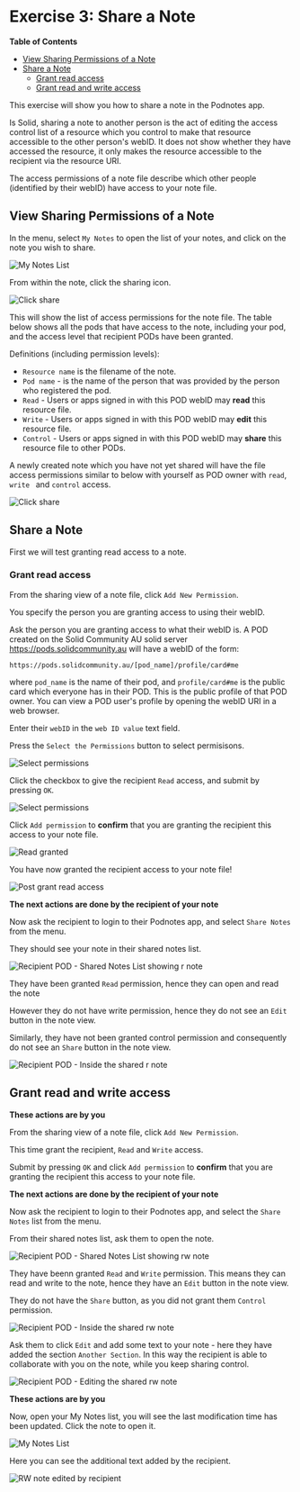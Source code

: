 # Exercise 3: Share a Note

**Table of Contents**

- [View Sharing Permissions of a Note](#permissions)
- [Share a Note](#share)
  + [Grant read access](#share_r)
  + [Grant read and write access](#share_rw)

This exercise will show you how to share a note in the Podnotes app.

Is Solid, sharing a note to another person is the act of editing the access control list of a resource which you control to make that resource accessible to the other person's webID. It does not show whether they have accessed the resource, it only makes the resource accessible to the recipient via the resource URI.

The access permissions of a note file describe which other people (identified by their webID) have access to your note file.


## View Sharing Permissions of a Note<a name="permissions"></a>


In the menu, select `My Notes` to open the list of your notes, and click on the note you wish to share.

![My Notes List](../assets/images/my_notes_list.png)

From within the note, click the sharing icon.

![Click share](../assets/images/podnotes_click_share.png)

This will show the list of access permissions for the note file. The table below shows all the pods that have access to the note, including your pod, and the access level that recipient PODs have been granted.

Definitions (including permission levels):

- `Resource name` is the filename of the note.
- `Pod name` - is the name of the person that was provided by the person who registered the pod.
- `Read` - Users or apps signed in with this POD webID may **read** this resource file.
- `Write` - Users or apps signed in with this POD webID may **edit** this resource file.
- `Control` - Users or apps signed in with this POD webID may **share** this resource file to other PODs.

A newly created note which you have not yet shared will have the file access permissions similar to below with yourself as POD owner with `read`, `write ` and `control` access.

![Click share](../assets/images/podnotes_sharing_view.png)


## Share a Note<a name="share"></a>

First we will test granting read access to a note.

### Grant read access<a name="share_r"></a>

From the sharing view of a note file, click `Add New Permission`.

You specify the person you are granting access to using their webID.

Ask the person you are granting access to what their webID is. A POD created on the Solid Community AU solid server https://pods.solidcommunity.au will have a webID of the form:

```
https://pods.solidcommunity.au/[pod_name]/profile/card#me
```
where `pod_name` is the name of their pod, and `profile/card#me` is the public card which everyone has in their POD. This is the public profile of that POD owner. You can view a POD user's profile by opening the webID URI in a web browser.


Enter their `webID` in the `web ID value` text field.

Press the `Select the Permissions` button to select permisisons.

![Select permissions](../assets/images/enter_webid_and_permissions.png)

Click the checkbox to give the recipient `Read` access, and submit by pressing `OK`.

![Select permissions](../assets/images/select_permissions.png)

Click `Add permission` to **confirm** that you are granting the recipient this access to your note file.

![Read granted](../assets/images/read_granted.png)

You have now granted the recipient access to your note file!

![Post grant read access](../assets/images/post_grant_read_access.png)


**The next actions are done by the recipient of your note**

Now ask the recipient to login to their Podnotes app, and select `Share Notes` from the menu.

They should see your note in their shared notes list.

![Recipient POD - Shared Notes List showing r note](../assets/images/recipient_shared_notes_read.png)

They have been granted `Read` permission, hence they can open and read the note

However they do not have write permission, hence they do not see an `Edit` button in the note view.

Similarly, they have not been granted control permission and consequently do not see an `Share` button in the note view.

![Recipient POD - Inside the shared r note](../assets/images/recipient_shared_read_only_note.png)


## Grant read and write access<a name="share_rw"></a>

**These actions are by you**

From the sharing view of a note file, click `Add New Permission`.

This time grant the recipient, `Read` and `Write` access.

Submit by pressing `OK` and click `Add permission` to **confirm** that you are granting the recipient this access to your note file.


**The next actions are done by the recipient of your note**

Now ask the recipient to login to their Podnotes app, and select the `Share Notes` list from the menu.

From their shared notes list, ask them to open the note.

![Recipient POD - Shared Notes List showing rw note](../assets/images/recipient_shared_notes_rw.png)

They have beenn granted `Read` and `Write` permission. This means they can read and write to the note, hence they have an `Edit` button in the note view.

They do not have the `Share` button, as you did not grant them `Control` permission.

![Recipient POD - Inside the shared rw note](../assets/images/recipient_shared_rw_note.png)

Ask them to click `Edit` and add some text to your note - here they have added the section `Another Section`. In this way the recipient is able to collaborate with you on the note, while you keep sharing control.

![Recipient POD - Editing the shared rw note](../assets/images/recipient_editing_shared_rw_note.png)


**These actions are by you**

Now, open your My Notes list, you will see the last modification time has been updated. Click the note to open it.

![My Notes List](../assets/images/my_notes_list_edited_by_recipient.png)

Here you can see the additional text added by the recipient.

![RW note edited by recipient](../assets/images/rw_note_edited_by_recipient.png)
